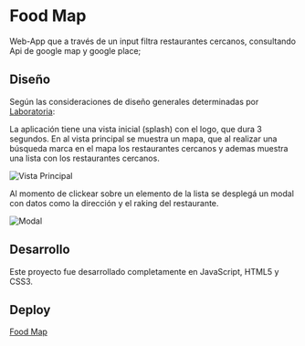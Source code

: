 # Food Map

Web-App que a través de un input filtra restaurantes cercanos, consultando Api de google map y google place;

## Diseño

Según las consideraciones de diseño generales determinadas por [Laboratoria](https://www.laboratoria.la/):

La aplicación tiene una vista inicial (splash) con el logo, que dura 3 segundos.
En al vista principal se muestra un mapa, que al realizar una búsqueda marca en el mapa los restaurantes cercanos y ademas muestra una lista con los restaurantes cercanos.

![Vista Principal](https://github.com/NatalyVerdugoNogue/FoodMap/raw/master/img/foosmap1.png)

Al momento de clickear sobre un elemento de la lista se desplegá un modal con datos como la dirección y el raking del restaurante.

![Modal](https://github.com/NatalyVerdugoNogue/FoodMap/raw/master/img/foosmap2.png)


## Desarrollo

Este proyecto fue desarrollado completamente en JavaScript, HTML5 y CSS3.

## Deploy

[Food Map](https://natalyverdugonogue.github.io/FoodMap/)
